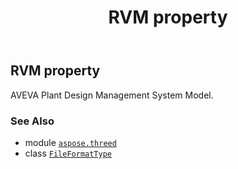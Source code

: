 ﻿---
title: RVM property
second_title: Aspose.3D for Python via .NET API References
description: 
type: docs
weight: 190
url: /aspose.threed/fileformattype/rvm/
is_root: false
---

## RVM property


AVEVA Plant Design Management System Model.

### See Also
* module [`aspose.threed`](../../)
* class [`FileFormatType`](/3d/python-net/aspose.threed/fileformattype)
